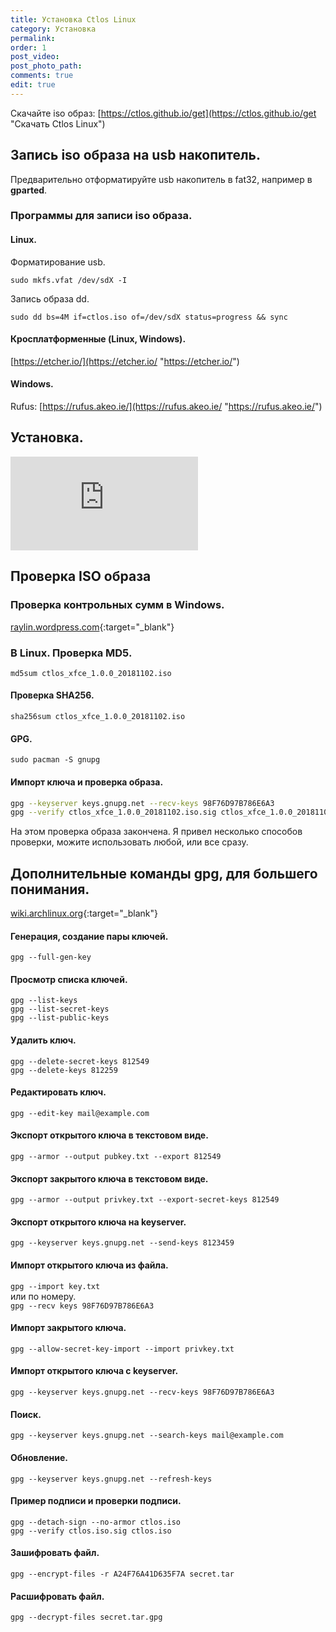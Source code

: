 ```yaml
---
title: Установка Ctlos Linux
category: Установка
permalink:
order: 1
post_video: 
post_photo_path: 
comments: true
edit: true
---
```

Скачайте iso образ: [https://ctlos.github.io/get](https://ctlos.github.io/get "Скачать Ctlos Linux")

## Запись iso образа на usb накопитель.

Предварительно отформатируйте usb накопитель в fat32, например в **gparted**.

### Программы для записи iso образа.

#### Linux.

Форматирование usb.

    sudo mkfs.vfat /dev/sdX -I

Запись образа dd.

    sudo dd bs=4M if=ctlos.iso of=/dev/sdX status=progress && sync

#### Кросплатформенные (Linux, Windows).

[https://etcher.io/](https://etcher.io/ "https://etcher.io/")

#### Windows.

Rufus: [https://rufus.akeo.ie/](https://rufus.akeo.ie/ "https://rufus.akeo.ie/")

## Установка.

<div class="embed-responsive embed-responsive-16by9">
	<iframe src="https://www.youtube.com/embed/xaaAoakklfQ" frameborder="0" allow="accelerometer; autoplay; encrypted-media; gyroscope; picture-in-picture" allowfullscreen></iframe>
</div>

## Проверка ISO образа

### Проверка контрольных сумм в Windows.

[raylin.wordpress.com](http://raylin.wordpress.com/downloads/md5-sha-1-checksum-utility/){:target="_blank"}

### В Linux. Проверка MD5.  
`md5sum ctlos_xfce_1.0.0_20181102.iso`

#### Проверка  SHA256.  
`sha256sum ctlos_xfce_1.0.0_20181102.iso`

#### GPG.  
`sudo pacman -S gnupg`

#### Импорт ключа и проверка образа.
```bash
gpg --keyserver keys.gnupg.net --recv-keys 98F76D97B786E6A3
gpg --verify ctlos_xfce_1.0.0_20181102.iso.sig ctlos_xfce_1.0.0_20181102.iso
```

На этом проверка образа закончена. Я привел несколько способов проверки, можите использовать любой, или все сразу.

## Дополнительные команды gpg, для большего понимания.

[wiki.archlinux.org](https://wiki.archlinux.org/index.php/GnuPG_(%D0%A0%D1%83%D1%81%D1%81%D0%BA%D0%B8%D0%B9)){:target="_blank"}

#### Генерация, создание пары ключей.  
`gpg --full-gen-key`

#### Просмотр списка ключей.
```
gpg --list-keys
gpg --list-secret-keys
gpg --list-public-keys
```

#### Удалить ключ.
```
gpg --delete-secret-keys 812549
gpg --delete-keys 812259
```

#### Редактировать ключ.  
`gpg --edit-key mail@example.com`

#### Экспорт открытого ключа в текстовом виде.  
`gpg --armor --output pubkey.txt --export 812549`

#### Экспорт закрытого ключа в текстовом виде.  
`gpg --armor --output privkey.txt --export-secret-keys 812549`

#### Экспорт открытого ключа на keyserver.  
`gpg --keyserver keys.gnupg.net --send-keys 8123459`

#### Импорт открытого ключа из файла.  
`gpg --import key.txt`  
или по номеру.  
`gpg --recv keys 98F76D97B786E6A3`

#### Импорт закрытого ключа.  
`gpg --allow-secret-key-import --import privkey.txt`

#### Импорт открытого ключа с keyserver.  
`gpg --keyserver keys.gnupg.net --recv-keys 98F76D97B786E6A3`

#### Поиск.  
`gpg --keyserver keys.gnupg.net --search-keys mail@example.com`

#### Обновление.  
`gpg --keyserver keys.gnupg.net --refresh-keys`

#### Пример подписи и проверки подписи.
```
gpg --detach-sign --no-armor ctlos.iso
gpg --verify ctlos.iso.sig ctlos.iso
```

#### Зашифровать файл.  
`gpg --encrypt-files -r A24F76A41D635F7A secret.tar`

#### Расшифровать файл.  
`gpg --decrypt-files secret.tar.gpg`